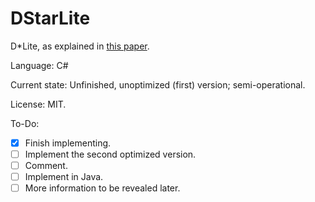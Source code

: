 # DStarLite

D*Lite, as explained in [this paper](http://pub1.willowgarage.com/~konolige/cs225b/dlite_tro05.pdf).

Language: C#

Current state: Unfinished, unoptimized (first) version; semi-operational.

License: MIT.

To-Do:
- [x] Finish implementing.
- [ ] Implement the second optimized version.
- [ ] Comment.
- [ ] Implement in Java.
- [ ] More information to be revealed later.
